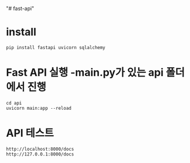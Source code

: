 "# fast-api" 
# install 
```
pip install fastapi uvicorn sqlalchemy
```

# Fast API 실행 -main.py가 있는 api 폴더에서 진행
```
cd api
uvicorn main:app --reload
```

# API 테스트
```
http://localhost:8000/docs
http://127.0.0.1:8000/docs